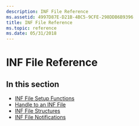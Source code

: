 ```yaml
---
description: INF File Reference
ms.assetid: 4997D87E-D21B-4BC5-9CFE-298DDB6B9396
title: INF File Reference
ms.topic: reference
ms.date: 05/31/2018
---
```


# INF File Reference

## In this section

-   [INF File Setup Functions](inf-file-setup-functions.md)
-   [Handle to an INF File](handle-to-an-inf-file.md)
-   [INF File Structures](inf-file-structures.md)
-   [INF File Notifications](inf-file-notifications.md)

 

 



